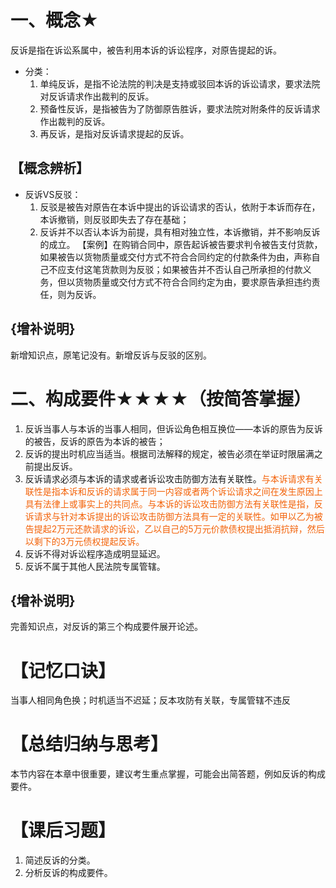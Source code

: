 # 一、概念★
反诉是指在诉讼系属中，被告利用本诉的诉讼程序，对原告提起的诉。

- 分类：
	1. 单纯反诉，是指不论法院的判决是支持或驳回本诉的诉讼请求，要求法院对反诉请求作出裁判的反诉。
	2. 预备性反诉，是指被告为了防御原告胜诉，要求法院对附条件的反诉请求作出裁判的反诉。
	3. 再反诉，是指对反诉请求提起的反诉。
## 【概念辨析】
- 反诉VS反驳：
	1. 反驳是被告对原告在本诉中提出的诉讼请求的否认，依附于本诉而存在，本诉撤销，则反驳即失去了存在基础；
	2. 反诉并不以否认本诉为前提，具有相对独立性，本诉撤销，并不影响反诉的成立。
【案例】在购销合同中，原告起诉被告要求判令被告支付货款，如果被告以货物质量或交付方式不符合合同约定的付款条件为由，声称自己不应支付这笔货款则为反驳；如果被告并不否认自己所承担的付款义务，但以货物质量或交付方式不符合合同约定为由，要求原告承担违约责任，则为反诉。
## {增补说明}
新增知识点，原笔记没有。新增反诉与反驳的区别。
# 二、构成要件★★★★（按简答掌握）
1. 反诉当事人与本诉的当事人相同，但诉讼角色相互换位——本诉的原告为反诉的被告，反诉的原告为本诉的被告；
2. 反诉的提出时机应当适当。根据司法解释的规定，被告必须在举证时限届满之前提出反诉。
3. 反诉请求必须与本诉的请求或者诉讼攻击防御方法有关联性。<font color=#F36208>与本诉请求有关联性是指本诉和反诉的请求属于同一内容或者两个诉讼请求之间在发生原因上具有法律上或事实上的共同点。与本诉的诉讼攻击防御方法有关联性是指，反诉请求与针对本诉提出的诉讼攻击防御方法具有一定的关联性。如甲以乙为被告提起2万元还款请求的诉讼，乙以自己的5万元价款债权提出抵消抗辩，然后以剩下的3万元债权提起反诉。</font>
4. 反诉不得对诉讼程序造成明显延迟。
5. 反诉不属于其他人民法院专属管辖。
## {增补说明}
完善知识点，对反诉的第三个构成要件展开论述。
# 【记忆口诀】
当事人相同角色换；时机适当不迟延；反本攻防有关联，专属管辖不违反
# 【总结归纳与思考】
本节内容在本章中很重要，建议考生重点掌握，可能会出简答题，例如反诉的构成要件。
# 【课后习题】
1. 简述反诉的分类。
2. 分析反诉的构成要件。